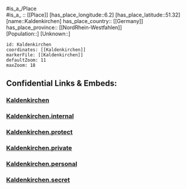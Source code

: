 ﻿---
location: [51.32,6.2] 
mapzoom: [7,12] 
mapmarker: city 
type: City
tags:
- geo/City


SpocWebEntityId: 31264
isDeleted: false
confidential: public

---
#is_a_/Place  
#is_a_ :: [[Place]] 
[has_place_longitude::6.2] 
[has_place_latitude::51.32] 
[name::Kaldenkirchen] 
has_place_country:: [[Germany]]  
has_place_province:: [[NordRhein-Westfahlen]]  
[Population::] 
[Unknown::] 


```leaflet
id: Kaldenkirchen
coordinates: [[Kaldenkirchen]] 
markerFile: [[Kaldenkirchen]] 
defaultZoom: 11 
maxZoom: 18
```


## Confidential Links & Embeds: 

### [Kaldenkirchen](/_public/Earth/Continent/Europe/Europe~Central/Germany/Germany~West/Nord_Rhein-Westfalen/counties~NW/Viersen/cities~Viersen/Nettetal/Kaldenkirchen.md) 

### [Kaldenkirchen.internal](/_internal/Earth/Continent/Europe/Europe~Central/Germany/Germany~West/Nord_Rhein-Westfalen/counties~NW/Viersen/cities~Viersen/Nettetal/Kaldenkirchen.internal.md) 

### [Kaldenkirchen.protect](/_protect/Earth/Continent/Europe/Europe~Central/Germany/Germany~West/Nord_Rhein-Westfalen/counties~NW/Viersen/cities~Viersen/Nettetal/Kaldenkirchen.protect.md) 

### [Kaldenkirchen.private](/_private/Earth/Continent/Europe/Europe~Central/Germany/Germany~West/Nord_Rhein-Westfalen/counties~NW/Viersen/cities~Viersen/Nettetal/Kaldenkirchen.private.md) 

### [Kaldenkirchen.personal](/_personal/Earth/Continent/Europe/Europe~Central/Germany/Germany~West/Nord_Rhein-Westfalen/counties~NW/Viersen/cities~Viersen/Nettetal/Kaldenkirchen.personal.md) 

### [Kaldenkirchen.secret](/_secret/Earth/Continent/Europe/Europe~Central/Germany/Germany~West/Nord_Rhein-Westfalen/counties~NW/Viersen/cities~Viersen/Nettetal/Kaldenkirchen.secret.md) 
